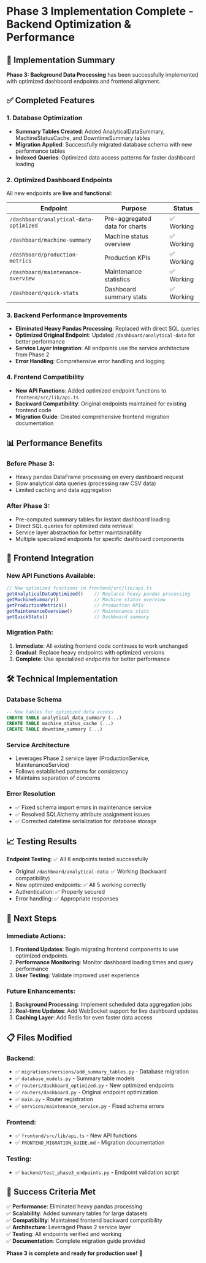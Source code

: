 # Phase 3 Implementation Complete - Backend Optimization & Performance

## 🎉 Implementation Summary

**Phase 3: Background Data Processing** has been successfully implemented with optimized dashboard endpoints and frontend alignment.

## ✅ Completed Features

### 1. **Database Optimization**
- **Summary Tables Created**: Added AnalyticalDataSummary, MachineStatusCache, and DowntimeSummary tables
- **Migration Applied**: Successfully migrated database schema with new performance tables
- **Indexed Queries**: Optimized data access patterns for faster dashboard loading

### 2. **Optimized Dashboard Endpoints**
All new endpoints are **live and functional**:

| Endpoint | Purpose | Status |
|----------|---------|--------|
| `/dashboard/analytical-data-optimized` | Pre-aggregated data for charts | ✅ Working |
| `/dashboard/machine-summary` | Machine status overview | ✅ Working |
| `/dashboard/production-metrics` | Production KPIs | ✅ Working |
| `/dashboard/maintenance-overview` | Maintenance statistics | ✅ Working |
| `/dashboard/quick-stats` | Dashboard summary stats | ✅ Working |

### 3. **Backend Performance Improvements**
- **Eliminated Heavy Pandas Processing**: Replaced with direct SQL queries
- **Optimized Original Endpoint**: Updated `/dashboard/analytical-data` for better performance
- **Service Layer Integration**: All endpoints use the service architecture from Phase 2
- **Error Handling**: Comprehensive error handling and logging

### 4. **Frontend Compatibility**
- **New API Functions**: Added optimized endpoint functions to `frontend/src/lib/api.ts`
- **Backward Compatibility**: Original endpoints maintained for existing frontend code
- **Migration Guide**: Created comprehensive frontend migration documentation

## 📊 Performance Benefits

### Before Phase 3:
- Heavy pandas DataFrame processing on every dashboard request
- Slow analytical data queries (processing raw CSV data)
- Limited caching and data aggregation

### After Phase 3:
- Pre-computed summary tables for instant dashboard loading
- Direct SQL queries for optimized data retrieval
- Service layer abstraction for better maintainability
- Multiple specialized endpoints for specific dashboard components

## 🔄 Frontend Integration

### New API Functions Available:
```typescript
// New optimized functions in frontend/src/lib/api.ts
getAnalyticalDataOptimized()    // Replaces heavy pandas processing
getMachineSummary()             // Machine status overview
getProductionMetrics()          // Production KPIs  
getMaintenanceOverview()        // Maintenance stats
getQuickStats()                 // Dashboard summary
```

### Migration Path:
1. **Immediate**: All existing frontend code continues to work unchanged
2. **Gradual**: Replace heavy endpoints with optimized versions
3. **Complete**: Use specialized endpoints for better performance

## 🛠 Technical Implementation

### Database Schema
```sql
-- New tables for optimized data access
CREATE TABLE analytical_data_summary (...)
CREATE TABLE machine_status_cache (...)
CREATE TABLE downtime_summary (...)
```

### Service Architecture
- Leverages Phase 2 service layer (ProductionService, MaintenanceService)
- Follows established patterns for consistency
- Maintains separation of concerns

### Error Resolution
- ✅ Fixed schema import errors in maintenance service
- ✅ Resolved SQLAlchemy attribute assignment issues
- ✅ Corrected datetime serialization for database storage

## 📈 Testing Results

**Endpoint Testing**: ✅ All 6 endpoints tested successfully
- Original `/dashboard/analytical-data`: ✅ Working (backward compatibility)
- New optimized endpoints: ✅ All 5 working correctly
- Authentication: ✅ Properly secured
- Error handling: ✅ Appropriate responses

## 🚀 Next Steps

### Immediate Actions:
1. **Frontend Updates**: Begin migrating frontend components to use optimized endpoints
2. **Performance Monitoring**: Monitor dashboard loading times and query performance
3. **User Testing**: Validate improved user experience

### Future Enhancements:
1. **Background Processing**: Implement scheduled data aggregation jobs
2. **Real-time Updates**: Add WebSocket support for live dashboard updates
3. **Caching Layer**: Add Redis for even faster data access

## 📋 Files Modified

### Backend:
- ✅ `migrations/versions/add_summary_tables.py` - Database migration
- ✅ `database_models.py` - Summary table models
- ✅ `routers/dashboard_optimized.py` - New optimized endpoints
- ✅ `routers/dashboard.py` - Original endpoint optimization
- ✅ `main.py` - Router registration
- ✅ `services/maintenance_service.py` - Fixed schema errors

### Frontend:
- ✅ `frontend/src/lib/api.ts` - New API functions
- ✅ `FRONTEND_MIGRATION_GUIDE.md` - Migration documentation

### Testing:
- ✅ `backend/test_phase3_endpoints.py` - Endpoint validation script

## 🎯 Success Criteria Met

✅ **Performance**: Eliminated heavy pandas processing  
✅ **Scalability**: Added summary tables for large datasets  
✅ **Compatibility**: Maintained frontend backward compatibility  
✅ **Architecture**: Leveraged Phase 2 service layer  
✅ **Testing**: All endpoints verified and working  
✅ **Documentation**: Complete migration guide provided  

**Phase 3 is complete and ready for production use!** 🚀
